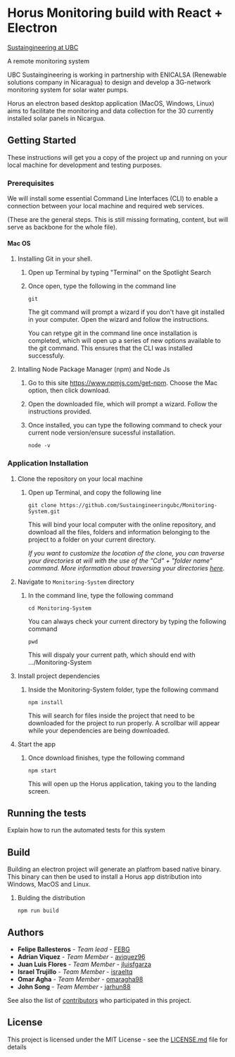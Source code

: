 # Horus Monitoring build with React + Electron

[Sustaingineering at UBC](https://www.sustaingineering.com)

A remote monitoring system

UBC Sustaingineering is working in partnership with ENICALSA (Renewable solutions company in Nicaragua) to design and develop a 3G-network monitoring system for solar water pumps.

Horus an electron based desktop application (MacOS, Windows, Linux) aims to facilitate the monitoring and data collection for the 30 currently installed solar panels in Nicargua.

## Getting Started

These instructions will get you a copy of the project up and running on your local machine for development and testing purposes.

### Prerequisites

We will install some essential Command Line Interfaces (CLI) to enable a connection between your local machine and required web services. 


(These are the general steps. This is still missing formating, content, but will serve as backbone for the whole file).

#### Mac OS

1. Installing Git in your shell. 

   1. Open up Terminal by typing "Terminal" on the Spotlight Search 
   
   2. Once open, type the following in the command line
   
      ```
      git
      ```
      
      The git command will prompt a wizard if you don't have git installed in your computer. Open the wizard and follow the instructions.
      
      You can retype git in the command line once installation is completed, which will open up a series of new options available to the git command. This ensures that the CLI was installed successfuly. 
     
2. Intalling Node Package Manager (npm) and Node Js

   1. Go to this site https://www.npmjs.com/get-npm. Choose the Mac option, then click download. 
    
   2. Open the downloaded file, which will prompt a wizard. Follow the instructions provided.
   
   3. Once installed, you can type the following command to check your current node version/ensure sucessful installation.
    
      ```
      node -v
      ```

### Application Installation

1. Clone the repository on your local machine

   1. Open up Terminal, and copy the following line
    
      ```
      git clone https://github.com/Sustaingineeringubc/Monitoring-System.git
      ```
    
      This will bind your local computer with the online repository, and download all the files, folders and information belonging to the project to a folder on your current directory.  
    
      *If you want to customize the location of the clone, you can traverse your directories at will with the use of the "Cd" + "folder name" command. More information about traversing your directories [here](https://macpaw.com/how-to/use-terminal-on-mac).*

2. Navigate to `Monitoring-System` directory

   1. In the command line, type the following command
    
      ```
      cd Monitoring-System
      ```
    
      You can always check your current directory by typing the following command
    
      ```
      pwd
      ```
    
      This will dispaly your current path, which should end with .../Monitoring-System
    

3. Install project dependencies

   1) Inside the Monitoring-System folder, type the following command
    
      ```
      npm install
      ```
    
      This will search for files inside the project that need to be downloaded for the project to run properly. A scrollbar will appear while your dependencies are being downloaded.  

4. Start the app

   1) Once download finishes, type the following command
    
      ```
      npm start    
      ```
    
      This will open up the Horus application, taking you to the landing screen. 

## Running the tests

Explain how to run the automated tests for this system

## Build

Building an electron project will generate an platfrom based native binary. This binary can then be used to install a Horus app distribution into Windows, MacOS and Linux.

1. Bulding the distribution

    ```
    npm run build
    ```

## Authors

* **Felipe Ballesteros** - *Team lead* - [FEBG](https://github.com/febg)
* **Adrian Viquez** - *Team Member* - [aviquez96](https://github.com/aviquez96)
* **Juan Luis Flores** - *Team Member* - [jluisfgarza](https://github.com/jluisfgarza)
* **Israel Trujillo** - *Team Member* - [israeltq](https://github.com/israeltq)
* **Omar Agha** - *Team Member* - [omaragha98](https://github.com/omaragha98)
* **John Song** - *Team Member* - [jarhun88](https://github.com/jarhun88)

See also the list of [contributors](https://github.com/Sustaingineeringubc/Horus-Monitoring/graphs/contributors) who participated in this project.

## License

This project is licensed under the MIT License - see the [LICENSE.md](LICENSE.md) file for details
